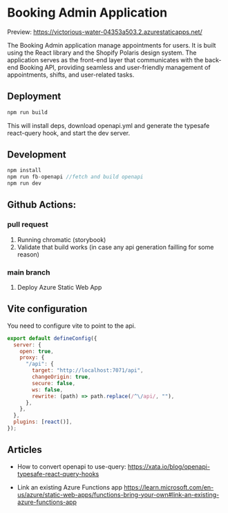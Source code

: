 # Booking Admin Application

Preview: https://victorious-water-04353a503.2.azurestaticapps.net/

The Booking Admin application manage appointments for users. It is built using the React library and the Shopify Polaris design system. The application serves as the front-end layer that communicates with the back-end Booking API, providing seamless and user-friendly management of appointments, shifts, and user-related tasks.

## Deployment

```js
npm run build
```

This will install deps, download openapi.yml and generate the typesafe react-query hook, and start the dev server.

## Development

```js
npm install
npm run fb-openapi //fetch and build openapi
npm run dev
```

## Github Actions:

### pull request

1. Running chromatic (storybook)
2. Validate that build works (in case any api generation failling for some reason)

### main branch

1. Deploy Azure Static Web App

## Vite configuration

You need to configure vite to point to the api.

```js
export default defineConfig({
  server: {
    open: true,
    proxy: {
      "/api": {
        target: "http://localhost:7071/api",
        changeOrigin: true,
        secure: false,
        ws: false,
        rewrite: (path) => path.replace(/^\/api/, ""),
      },
    },
  },
  plugins: [react()],
});
```

## Articles

- How to convert openapi to use-query:
  https://xata.io/blog/openapi-typesafe-react-query-hooks

- Link an existing Azure Functions app
  https://learn.microsoft.com/en-us/azure/static-web-apps/functions-bring-your-own#link-an-existing-azure-functions-app
